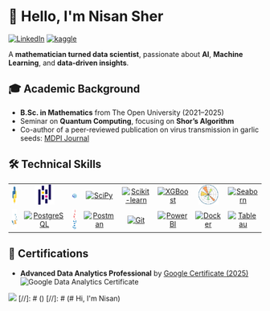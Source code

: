 # 👋 Hello, I'm Nisan Sher
[![LinkedIn](https://img.shields.io/badge/LinkedIn-0A66C2?style=for-the-badge&logo=linkedin&logoColor=white)](https://linkedin.com/in/nisan-sher/)
[![kaggle](https://img.shields.io/badge/Kaggle-20BEFF?style=for-the-badge&logo=kaggle&logoColor=white)](https://www.kaggle.com/nisansher)

A **mathematician turned data scientist**, passionate about **AI**, **Machine Learning**, and **data-driven insights**.

## 🎓 Academic Background

- **B.Sc. in Mathematics** from The Open University (2021–2025)
- Seminar on **Quantum Computing**, focusing on **Shor’s Algorithm**
- Co-author of a peer-reviewed publication on virus transmission in garlic seeds: [MDPI Journal](https://doi.org/10.3390/v14102092)  

[//]: # (  <img src="https://www.mdpi.com/viruses/viruses-14-02092/article_deploy/html/images/viruses-14-02092-g005.png" alt="Garlic virus research figure" width="300"/>)

## 🛠️ Technical Skills

<div class="table-wrapper">
  <table>
    <tr>
      <td align="center"><a href="https://www.python.org" target="_blank" rel="noreferrer" title="Python">
        <img src="https://raw.githubusercontent.com/devicons/devicon/master/icons/python/python-original.svg" alt="Python" width="40" height="40"/>
      </a></td>
      <td align="center"><a href="https://pandas.pydata.org/" target="_blank" title="Pandas">
        <img src="https://raw.githubusercontent.com/devicons/devicon/master/icons/pandas/pandas-original.svg" alt="Pandas" width="40"/>
      </a></td>
      <td align="center"><a href="https://numpy.org/" target="_blank" title="NumPy">
        <img src="https://raw.githubusercontent.com/devicons/devicon/master/icons/numpy/numpy-original.svg" alt="NumPy" width="40"/>
      </a></td>
      <td align="center"><a href="https://scipy.org/" target="_blank" title="SciPy">
        <img src="https://upload.wikimedia.org/wikipedia/commons/b/b2/SCIPY_2.svg" alt="SciPy" width="40"/>
      </a></td>
      <td align="center"><a href="https://scikit-learn.org/" target="_blank" title="Scikit-learn">
        <img src="https://upload.wikimedia.org/wikipedia/commons/0/05/Scikit_learn_logo_small.svg" alt="Scikit-learn" width="40"/>
      </a></td>
      <td align="center"><a href="https://xgboost.ai/" target="_blank" title="XGBoost">
        <img src="https://upload.wikimedia.org/wikipedia/commons/6/69/XGBoost_logo.png" alt="XGBoost" width="40"/>
      </a></td>
      <td align="center"><a href="https://matplotlib.org/" target="_blank" title="Matplotlib">
        <img src="https://raw.githubusercontent.com/devicons/devicon/master/icons/matplotlib/matplotlib-original.svg" alt="Matplotlib" width="40"/>
      </a></td>
      <td align="center"><a href="https://seaborn.pydata.org/" target="_blank" title="Seaborn">
        <img src="https://seaborn.pydata.org/_images/logo-mark-lightbg.svg" alt="Seaborn" width="40"/>
      </a></td>
    </tr>
    <tr> 
      <td align="center"><a href="https://www.mysql.com/" target="_blank" rel="noreferrer" title="MySQL">
        <img src="https://raw.githubusercontent.com/devicons/devicon/master/icons/mysql/mysql-original-wordmark.svg" alt="MySQL" width="40" height="40"/>
      </a></td>
      <td align="center"><a href="https://www.postgresql.org/" target="_blank" title="PostgreSQL">
        <img src="https://upload.wikimedia.org/wikipedia/commons/2/29/Postgresql_elephant.svg" alt="PostgreSQL" width="40"/>
      </a></td>
      <td align="center"><a href="https://www.java.com" target="_blank" rel="noreferrer" title="Java">
        <img src="https://raw.githubusercontent.com/devicons/devicon/master/icons/java/java-original.svg" alt="Java" width="40" height="40"/>
      </a></td>
      <td align="center"><a href="https://postman.com" target="_blank" rel="noreferrer" title="Postman">
        <img src="https://www.vectorlogo.zone/logos/getpostman/getpostman-icon.svg" alt="Postman" width="40"/>
      </a></td>
      <td align="center"><a href="https://git-scm.com/" target="_blank" rel="noreferrer" title="Git">
        <img src="https://www.vectorlogo.zone/logos/git-scm/git-scm-icon.svg" alt="Git" width="40" height="40"/>
      </a></td>
      <td align="center"><a href="https://powerbi.microsoft.com/" target="_blank" rel="noreferrer" title="Power BI">
        <img src="https://upload.wikimedia.org/wikipedia/commons/c/cf/New_Power_BI_Logo.svg" alt="Power BI" width="40" height="40"/>
      </a></td>
      <td align="center"><a href="https://www.docker.com/" target="_blank" title="Docker">
        <img src="https://www.docker.com/wp-content/uploads/2022/03/vertical-logo-monochromatic.png" alt="Docker" width="40"/>
      </a></td>
      <td align="center"><a href="https://www.tableau.com/" target="_blank" rel="noreferrer" title="Tableau">
        <img src="https://cdn.iconscout.com/icon/free/png-512/free-tableau-icon-download-in-svg-png-gif-file-formats--software-logo-freebies-pack-logos-icons-4489897.png?f=webp&w=512" alt="Tableau" width="40" style="padding: 0px;"/>
      </a></td>
    </tr>
  </table>
</div>



## 📄 Certifications

- **Advanced Data Analytics Professional** by [Google Certificate (2025)](https://www.credly.com/badges/e81e2d15-ed99-4264-a143-5ac090ce7c4d/public_url)  
  <img src="https://images.credly.com/size/220x220/images/9267a387-1a51-4ebe-8c05-976a5ec4c3d0/image.png" alt="Google Data Analytics Certificate" width="200"/>

<p style="display:none;">
<img src="https://komarev.com/ghpvc/?username=nisanMan&label=Profile%20views&color=0e75b6&style=flat" width="0" height="0" /></p>

<img src="https://komarev.com/ghpvc/?username=nisanMan&label=Profile%20views&color=0e75b6&style=flat"/>
[//]: # ()
[//]: # (# Hi, I'm Nisan)

[//]: # (### Passionate about Data Science, AI, and Machine Learning 💙)

[//]: # ()
[//]: # ([![LinkedIn]&#40;https://img.shields.io/badge/LinkedIn-0A66C2?style=for-the-badge&logo=linkedin&logoColor=white&#41;]&#40;https://linkedin.com/in/nisan-sher/&#41;)

[//]: # ([![kaggle]&#40;https://img.shields.io/badge/Kaggle-20BEFF?style=for-the-badge&logo=kaggle&logoColor=white&#41;]&#40;https://www.kaggle.com/nisansher&#41;)

[//]: # ()
[//]: # (- 🎓 I hold a **B.Sc. in Mathematics** and have a strong analytical background.)

[//]: # ()
[//]: # (- 🔬 I worked as a **research assistant at a government institute** and was a **co-author of a scientific publication**: [MDPI Paper]&#40;https://www.mdpi.com/1999-4915/14/10/2092&#41;.)

[//]: # ()
[//]: # (- 📝 My **seminar research** focused on **Quantum Computation**, with an emphasis on **Shor's Algorithm**.)

[//]: # ()
[//]: # ([//]: # &#40;- 🚀 Currently, I’m transitioning into the **data science and analytics field**.&#41;)
[//]: # ()
[//]: # (### 🛠️ Technologies & 🐍 Python Libraries for Data, Visualization & ML)

[//]: # ()
[//]: # ()
[//]: # (<div class="table-wrapper">)

[//]: # (  <table>)

[//]: # (    <tr>)

[//]: # (      <td align="center"><a href="https://www.python.org" target="_blank" rel="noreferrer" title="Python">)

[//]: # (        <img src="https://raw.githubusercontent.com/devicons/devicon/master/icons/python/python-original.svg" alt="Python" width="40" height="40"/>)

[//]: # (      </a></td>)

[//]: # (      <td align="center"><a href="https://pandas.pydata.org/" target="_blank" title="Pandas">)

[//]: # (        <img src="https://raw.githubusercontent.com/devicons/devicon/master/icons/pandas/pandas-original.svg" alt="Pandas" width="40"/>)

[//]: # (      </a></td>)

[//]: # (      <td align="center"><a href="https://numpy.org/" target="_blank" title="NumPy">)

[//]: # (        <img src="https://raw.githubusercontent.com/devicons/devicon/master/icons/numpy/numpy-original.svg" alt="NumPy" width="40"/>)

[//]: # (      </a></td>)

[//]: # (      <td align="center"><a href="https://scipy.org/" target="_blank" title="SciPy">)

[//]: # (        <img src="https://upload.wikimedia.org/wikipedia/commons/b/b2/SCIPY_2.svg" alt="SciPy" width="40"/>)

[//]: # (      </a></td>)

[//]: # (      <td align="center"><a href="https://scikit-learn.org/" target="_blank" title="Scikit-learn">)

[//]: # (        <img src="https://upload.wikimedia.org/wikipedia/commons/0/05/Scikit_learn_logo_small.svg" alt="Scikit-learn" width="40"/>)

[//]: # (      </a></td>)

[//]: # (      <td align="center"><a href="https://xgboost.ai/" target="_blank" title="XGBoost">)

[//]: # (        <img src="https://upload.wikimedia.org/wikipedia/commons/6/69/XGBoost_logo.png" alt="XGBoost" width="40"/>)

[//]: # (      </a></td>)

[//]: # (      <td align="center"><a href="https://matplotlib.org/" target="_blank" title="Matplotlib">)

[//]: # (        <img src="https://raw.githubusercontent.com/devicons/devicon/master/icons/matplotlib/matplotlib-original.svg" alt="Matplotlib" width="40"/>)

[//]: # (      </a></td>)

[//]: # (      <td align="center"><a href="https://seaborn.pydata.org/" target="_blank" title="Seaborn">)

[//]: # (        <img src="https://seaborn.pydata.org/_images/logo-mark-lightbg.svg" alt="Seaborn" width="40"/>)

[//]: # (      </a></td>)

[//]: # (    </tr>)

[//]: # (  </table>)

[//]: # (</div>)

[//]: # ()
[//]: # (<br>)

[//]: # ()
[//]: # (<div class="table-wrapper">)

[//]: # (  <table>)

[//]: # (    <tr>)

[//]: # (      <td align="center"><a href="https://www.mysql.com/" target="_blank" rel="noreferrer" title="MySQL">)

[//]: # (        <img src="https://raw.githubusercontent.com/devicons/devicon/master/icons/mysql/mysql-original-wordmark.svg" alt="MySQL" width="40" height="40"/>)

[//]: # (      </a></td>)

[//]: # (      <td align="center"><a href="https://www.java.com" target="_blank" rel="noreferrer" title="Java">)

[//]: # (        <img src="https://raw.githubusercontent.com/devicons/devicon/master/icons/java/java-original.svg" alt="Java" width="40" height="40"/>)

[//]: # (      </a></td>)

[//]: # (      <td align="center"><a href="https://postman.com" target="_blank" rel="noreferrer" title="Postman">)

[//]: # (        <img src="https://www.vectorlogo.zone/logos/getpostman/getpostman-icon.svg" alt="Postman" width="40" height="40"/>)

[//]: # (      </a></td>)

[//]: # (      <td align="center"><a href="https://git-scm.com/" target="_blank" rel="noreferrer" title="Git">)

[//]: # (        <img src="https://www.vectorlogo.zone/logos/git-scm/git-scm-icon.svg" alt="Git" width="40" height="40"/>)

[//]: # (      </a></td>)

[//]: # (      <td align="center"><a href="https://powerbi.microsoft.com/" target="_blank" rel="noreferrer" title="Power BI">)

[//]: # (        <img src="https://upload.wikimedia.org/wikipedia/commons/c/cf/New_Power_BI_Logo.svg" alt="Power BI" width="40" height="40"/>)

[//]: # (      </a></td>)

[//]: # (      <td align="center"><a href="https://www.tableau.com/" target="_blank" rel="noreferrer" title="Tableau">)

[//]: # (        <img src="https://upload.wikimedia.org/wikipedia/commons/4/4b/Tableau_Logo.png" alt="Tableau" width="110" height="30" style="padding: 0px;"/>)

[//]: # (      </a></td>)

[//]: # (    </tr>)

[//]: # (  </table>)

[//]: # (</div>)
